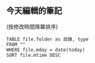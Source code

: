 ## 今天編輯的筆記
(按修改時間降冪排序)
```dataview
TABLE file.folder as 目錄, type
FROM ""
WHERE file.mday = date(today)
SORT file.mtime DESC
```